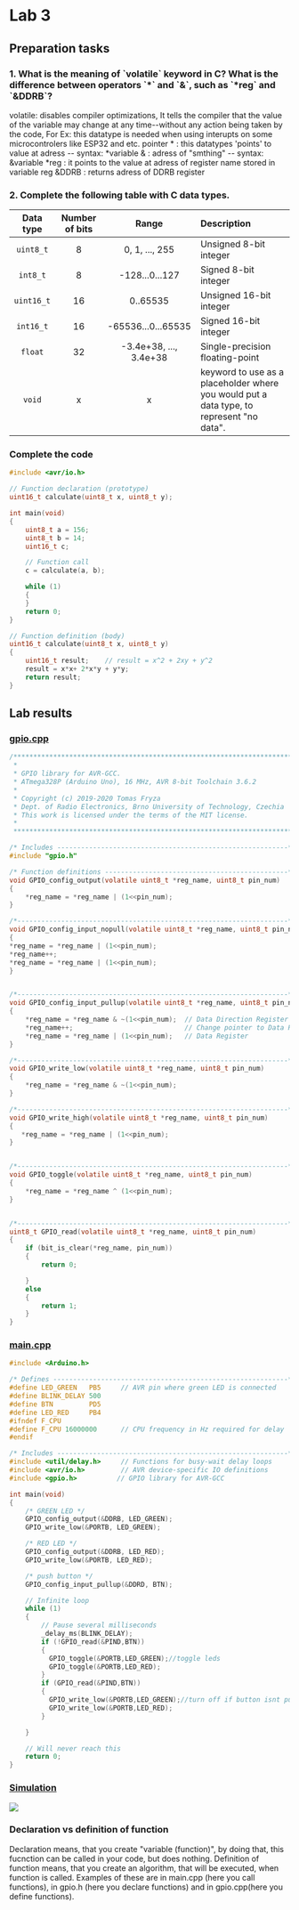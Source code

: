 <h1> Lab 3 </h1>

<h2> Preparation tasks </h2>

<h3>1. What is the meaning of `volatile` keyword in C? What is the difference between operators `*` and `&`, such as `*reg` and `&DDRB`? </h3>
volatile: disables compiler optimizations, It tells the compiler that the value of the variable may change at any time--without any action being taken by the code, For Ex: this datatype is needed when using interupts on some microcontrolers like ESP32 and etc.
pointer * : this datatypes 'points' to value at adress -- syntax: *variable
& : adress of "smthing" -- syntax: &variable
*reg : it points to the value at adress of register name stored in variable reg
&DDRB : returns adress of DDRB register

<h3>2. Complete the following table with C data types.</h3>

| **Data type** | **Number of bits** | **Range** |**Description**|
| :-: | :-: | :-: | :-- | 
| `uint8_t`  | 8 | 0, 1, ..., 255 | Unsigned 8-bit integer |
| `int8_t`   | 8 | -128...0...127 |Signed 8-bit integer|
| `uint16_t` |  16 | 0..65535 |Unsigned 16-bit integer |
| `int16_t`  |  16 | -65536...0...65535 |Signed 16-bit integer|
| `float`    | 32 | -3.4e+38, ..., 3.4e+38 | Single-precision floating-point |
| `void`     | x | x | keyword to use as a placeholder where you would put a data type, to represent "no data". |
<h3> Complete the code </h3>

```C
#include <avr/io.h>

// Function declaration (prototype)
uint16_t calculate(uint8_t x, uint8_t y);

int main(void)
{
    uint8_t a = 156;
    uint8_t b = 14;
    uint16_t c;

    // Function call
    c = calculate(a, b);

    while (1)
    {
    }
    return 0;
}

// Function definition (body)
uint16_t calculate(uint8_t x, uint8_t y)
{
    uint16_t result;    // result = x^2 + 2xy + y^2
    result = x*x+ 2*x*y + y*y;
    return result;
}
```

<h2> Lab results </h2>
<h3> <a href = "https://github.com/FilipPaul/Digital-Electronics-2/blob/master/labs/lab3/lib/gpio/src/gpio.cpp"> gpio.cpp</a> </h3>

```C
/***********************************************************************
 * 
 * GPIO library for AVR-GCC.
 * ATmega328P (Arduino Uno), 16 MHz, AVR 8-bit Toolchain 3.6.2
 *
 * Copyright (c) 2019-2020 Tomas Fryza
 * Dept. of Radio Electronics, Brno University of Technology, Czechia
 * This work is licensed under the terms of the MIT license.
 *
 **********************************************************************/

/* Includes ----------------------------------------------------------*/
#include "gpio.h"

/* Function definitions ----------------------------------------------*/
void GPIO_config_output(volatile uint8_t *reg_name, uint8_t pin_num)
{
    *reg_name = *reg_name | (1<<pin_num);
}

/*--------------------------------------------------------------------*/
void GPIO_config_input_nopull(volatile uint8_t *reg_name, uint8_t pin_num)
{
*reg_name = *reg_name | (1<<pin_num);
*reg_name++;
*reg_name = *reg_name | (1<<pin_num);
}


/*--------------------------------------------------------------------*/
void GPIO_config_input_pullup(volatile uint8_t *reg_name, uint8_t pin_num)
{
    *reg_name = *reg_name & ~(1<<pin_num);  // Data Direction Register
    *reg_name++;                            // Change pointer to Data Register setting PORT
    *reg_name = *reg_name | (1<<pin_num);   // Data Register
}

/*--------------------------------------------------------------------*/
void GPIO_write_low(volatile uint8_t *reg_name, uint8_t pin_num)
{
    *reg_name = *reg_name & ~(1<<pin_num);
}

/*--------------------------------------------------------------------*/
void GPIO_write_high(volatile uint8_t *reg_name, uint8_t pin_num)
{
   *reg_name = *reg_name | (1<<pin_num); 
}


/*--------------------------------------------------------------------*/
void GPIO_toggle(volatile uint8_t *reg_name, uint8_t pin_num)
{
    *reg_name = *reg_name ^ (1<<pin_num);
}


/*--------------------------------------------------------------------*/
uint8_t GPIO_read(volatile uint8_t *reg_name, uint8_t pin_num)
{
    if (bit_is_clear(*reg_name, pin_num))
    {
        return 0;

    }
    else
    {
        return 1;
    }
}

```

<h3> <a href = "https://github.com/FilipPaul/Digital-Electronics-2/blob/master/labs/lab3/src/main.cpp"> main.cpp</a> </h3>

```C
#include <Arduino.h>

/* Defines -----------------------------------------------------------*/
#define LED_GREEN   PB5     // AVR pin where green LED is connected
#define BLINK_DELAY 500
#define BTN         PD5
#define LED_RED     PB4
#ifndef F_CPU
#define F_CPU 16000000      // CPU frequency in Hz required for delay
#endif

/* Includes ----------------------------------------------------------*/
#include <util/delay.h>     // Functions for busy-wait delay loops
#include <avr/io.h>         // AVR device-specific IO definitions
#include <gpio.h>          // GPIO library for AVR-GCC

int main(void)
{
    /* GREEN LED */
    GPIO_config_output(&DDRB, LED_GREEN);
    GPIO_write_low(&PORTB, LED_GREEN);

    /* RED LED */
    GPIO_config_output(&DDRB, LED_RED);
    GPIO_write_low(&PORTB, LED_RED);

    /* push button */
    GPIO_config_input_pullup(&DDRD, BTN);

    // Infinite loop
    while (1)
    {
        // Pause several milliseconds
        _delay_ms(BLINK_DELAY);
        if (!GPIO_read(&PIND,BTN))
        {
          GPIO_toggle(&PORTB,LED_GREEN);//toggle leds
          GPIO_toggle(&PORTB,LED_RED);
        }
        if (GPIO_read(&PIND,BTN))
        {
          GPIO_write_low(&PORTB,LED_GREEN);//turn off if button isnt pushed
          GPIO_write_low(&PORTB,LED_RED);
        }

    }

    // Will never reach this
    return 0;
}
```
<h3><a href = "https://github.com/FilipPaul/Digital-Electronics-2/blob/master/labs/lab3/pictures/simulation.gif">  Simulation</a></h3>
 <img src = "https://github.com/FilipPaul/Digital-Electronics-2/blob/master/labs/lab3/pictures/simulation.gif">
<br>

<h3> Declaration vs definition of function</h3>
<p> Declaration means, that you create "variable (function)", by doing that, this fucnction can be called in your code, but does nothing.
Definition of function means, that you create an algorithm, that will be executed, when function is called. Examples of these are in main.cpp (here you call functions), in gpio.h (here you declare functions) and in gpio.cpp(here you define functions).</p>
